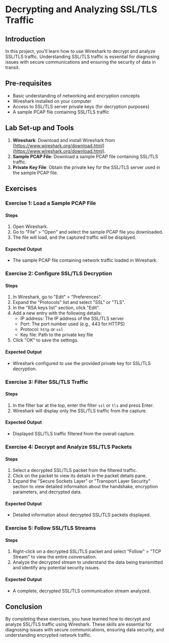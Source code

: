 # Decrypting and Analyzing SSL/TLS Traffic

## Introduction

In this project, you'll learn how to use Wireshark to decrypt and analyze SSL/TLS traffic. Understanding SSL/TLS traffic is essential for diagnosing issues with secure communications and ensuring the security of data in transit.

## Pre-requisites

- Basic understanding of networking and encryption concepts
- Wireshark installed on your computer
- Access to SSL/TLS server private keys (for decryption purposes)
- A sample PCAP file containing SSL/TLS traffic

## Lab Set-up and Tools

1. **Wireshark**: Download and install Wireshark from [https://www.wireshark.org/download.html](https://www.wireshark.org/download.html).
2. **Sample PCAP File**: Download a sample PCAP file containing SSL/TLS traffic.
3. **Private Key File**: Obtain the private key for the SSL/TLS server used in the sample PCAP file.

## Exercises

### Exercise 1: Load a Sample PCAP File

#### Steps

1. Open Wireshark.
2. Go to "File" > "Open" and select the sample PCAP file you downloaded.
3. The file will load, and the captured traffic will be displayed.

#### Expected Output

- The sample PCAP file containing network traffic loaded in Wireshark.

### Exercise 2: Configure SSL/TLS Decryption

#### Steps

1. In Wireshark, go to "Edit" > "Preferences".
2. Expand the "Protocols" list and select "SSL" or "TLS".
3. In the "RSA keys list" section, click "Edit".
4. Add a new entry with the following details:
    - IP address: The IP address of the SSL/TLS server
    - Port: The port number used (e.g., 443 for HTTPS)
    - Protocol: `http` or `ssl`
    - Key file: Path to the private key file
5. Click "OK" to save the settings.

#### Expected Output

- Wireshark configured to use the provided private key for SSL/TLS decryption.

### Exercise 3: Filter SSL/TLS Traffic

#### Steps

1. In the filter bar at the top, enter the filter `ssl` or `tls` and press Enter.
2. Wireshark will display only the SSL/TLS traffic from the capture.

#### Expected Output

- Displayed SSL/TLS traffic filtered from the overall capture.

### Exercise 4: Decrypt and Analyze SSL/TLS Packets

#### Steps

1. Select a decrypted SSL/TLS packet from the filtered traffic.
2. Click on the packet to view its details in the packet details pane.
3. Expand the "Secure Sockets Layer" or "Transport Layer Security" section to view detailed information about the handshake, encryption parameters, and decrypted data.

#### Expected Output

- Detailed information about decrypted SSL/TLS packets displayed.

### Exercise 5: Follow SSL/TLS Streams

#### Steps

1. Right-click on a decrypted SSL/TLS packet and select "Follow" > "TCP Stream" to view the entire conversation.
2. Analyze the decrypted stream to understand the data being transmitted and identify any potential security issues.

#### Expected Output

- A complete, decrypted SSL/TLS communication stream analyzed.

## Conclusion

By completing these exercises, you have learned how to decrypt and analyze SSL/TLS traffic using Wireshark. These skills are essential for diagnosing issues with secure communications, ensuring data security, and understanding encrypted network traffic.
